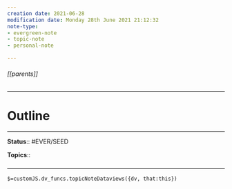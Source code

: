```yaml
---
creation date: 2021-06-28
modification date: Monday 28th June 2021 21:12:32
note-type: 
- evergreen-note
- topic-note
- personal-note

---
```


###### [[parents]]



---
# Outline


---

**Status**:: #EVER/SEED

**Topics**::   
	


### <hr class="dataviews"/>
`$=customJS.dv_funcs.topicNoteDataviews({dv, that:this})`